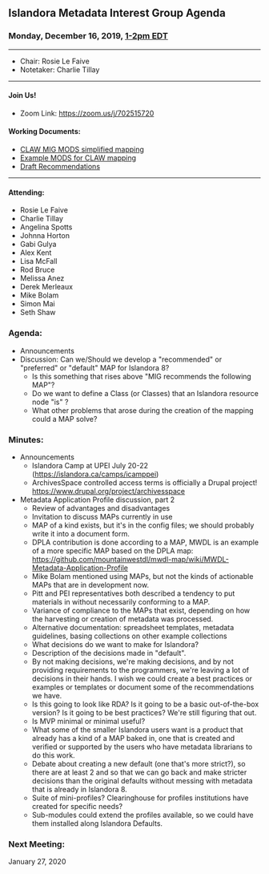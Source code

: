 ## Islandora Metadata Interest Group Agenda
### Monday, December 16, 2019, [1-2pm EDT](http://www.thetimezoneconverter.com/?t=1%20pm&tz=Toronto&)

---
* Chair: Rosie Le Faive
* Notetaker: Charlie Tillay
---

#### Join Us!
* Zoom Link: https://zoom.us/j/702515720

#### Working Documents:
* [CLAW MIG MODS simplified mapping](https://docs.google.com/spreadsheets/d/18u2qFJ014IIxlVpM3JXfDEFccwBZcoFsjbBGpvL0jJI/edit#gid=0)
* [Example MODS for CLAW mapping](https://docs.google.com/spreadsheets/d/1C2Xie7HUDSgRT5v4ldoJvlNdoXz2GHAPvL3PE3TOKW8/edit#gid=1829081124)
* [Draft Recommendations](https://docs.google.com/document/d/15qSO9YcALtYSqd6CUuGx0t8FwUJ5pPwVPz0PA5rU898/edit#heading=h.f9r6knw0rjvu)
---

#### Attending:
* Rosie Le Faive
* Charlie Tillay
* Angelina Spotts
* Johnna Horton
* Gabi Gulya
* Alex Kent
* Lisa McFall
* Rod Bruce
* Melissa Anez
* Derek Merleaux
* Mike Bolam
* Simon Mai
* Seth Shaw

### Agenda:
* Announcements
* Discussion: Can we/Should we develop a "recommended" or "preferred" or "default" MAP for Islandora 8? 
  * Is this something that rises above "MIG recommends the following MAP"?
  * Do we want to define a Class (or Classes) that an Islandora resource node "is" ?
  * What other problems that arose during the creation of the mapping could a MAP solve?
  
### Minutes:
* Announcements
  * Islandora Camp at UPEI July 20-22 (https://islandora.ca/camps/icamppei)
  * ArchivesSpace controlled access terms is officially a Drupal project! https://www.drupal.org/project/archivesspace
* Metadata Application Profile discussion, part 2
  * Review of advantages and disadvantages
  * Invitation to discuss MAPs currently in use
   * MAP of a kind exists, but it's in the config files; we should probably write it into a document form.
   * DPLA contribution is done according to a MAP, MWDL is an example of a more specific MAP based on the DPLA map: https://github.com/mountainwestdl/mwdl-map/wiki/MWDL-Metadata-Application-Profile
   * Mike Bolam mentioned using MAPs, but not the kinds of actionable MAPs that are in development now.
   * Pitt and PEI representatives both described a tendency to put materials in without necessarily conforming to a MAP.
   * Variance of compliance to the MAPs that exist, depending on how the harvesting or creation of metadata was processed.
   * Alternative documentation: spreadsheet templates, metadata guidelines, basing collections on other example collections
  * What decisions do we want to make for Islandora?
   * Description of the decisions made in "default".
   * By not making decisions, we're making decisions, and by not providing requirements to the programmers, we're leaving a lot of decisions in their hands. I wish we could create a best practices or examples or templates or document some of the recommendations we have.
   * Is this going to look like RDA? Is it going to be a basic out-of-the-box version? Is it going to be best practices? We're still figuring that out.
   * Is MVP minimal or minimal useful?
   * What some of the smaller Islandora users want is a product that already has a kind of a MAP baked in, one that is created and verified or supported by the users who have metadata librarians to do this work.
   * Debate about creating a new default (one that's more strict?), so there are at least 2 and so that we can go back and make stricter decisions than the original defaults without messing with metadata that is already in Islandora 8.
   * Suite of mini-profiles? Clearinghouse for profiles institutions have created for specific needs?
   * Sub-modules could extend the profiles available, so we could have them installed along Islandora Defaults. 

### Next Meeting:

January 27, 2020
